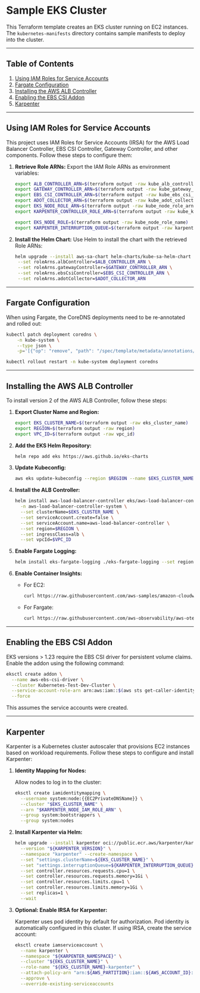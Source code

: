 # Sample EKS Cluster

This Terraform template creates an EKS cluster running on EC2 instances. The `kubernetes-manifests` directory contains sample manifests to deploy into the cluster.

---

## Table of Contents
1. [Using IAM Roles for Service Accounts](#using-iam-roles-for-service-accounts)
2. [Fargate Configuration](#fargate-configuration)
3. [Installing the AWS ALB Controller](#installing-the-aws-alb-controller)
4. [Enabling the EBS CSI Addon](#enabling-the-ebs-csi-addon)
5. [Karpenter](#karpenter)

---

## Using IAM Roles for Service Accounts

This project uses IAM Roles for Service Accounts (IRSA) for the AWS Load Balancer Controller, EBS CSI Controller, Gateway Controller, and other components. Follow these steps to configure them:

1. **Retrieve Role ARNs:**
   Export the IAM Role ARNs as environment variables:

   ```bash
   export ALB_CONTROLLER_ARN=$(terraform output -raw kube_alb_controller_role_arn)
   export GATEWAY_CONTROLLER_ARN=$(terraform output -raw kube_gateway_controller_role_arn)
   export EBS_CSI_CONTROLLER_ARN=$(terraform output -raw kube_ebs_csi_controller_role_arn)
   export ADOT_COLLECTOR_ARN=$(terraform output -raw kube_adot_collector_role_arn)
   export EKS_NODE_ROLE_ARN=$(terraform output -raw kube_node_role_arn)
   export KARPENTER_CONTROLLER_ROLE_ARN=$(terraform output -raw kube_karpenter_controller_role_arn)

   export EKS_NODE_ROLE=$(terraform output -raw kube_node_role_name)
   export KARPENTER_INTERRUPTION_QUEUE=$(terraform output -raw karpenter_interruption_sqs_queue_name)
   ```

2. **Install the Helm Chart:**
   Use Helm to install the chart with the retrieved Role ARNs:

   ```bash
   helm upgrade --install aws-sa-chart helm-charts/kube-sa-helm-chart \
    --set roleArns.albController=$ALB_CONTROLLER_ARN \
    --set roleArns.gatewayController=$GATEWAY_CONTROLLER_ARN \
    --set roleArns.ebsCsiController=$EBS_CSI_CONTROLLER_ARN \
    --set roleArns.adotCollector=$ADOT_COLLECTOR_ARN
   ```

---

## Fargate Configuration

When using Fargate, the CoreDNS deployments need to be re-annotated and rolled out:

```bash
kubectl patch deployment coredns \
    -n kube-system \
    --type json \
    -p='[{"op": "remove", "path": "/spec/template/metadata/annotations/eks.amazonaws.com~1compute-type"}]'
```

```bash
kubectl rollout restart -n kube-system deployment coredns
```

---

## Installing the AWS ALB Controller

To install version 2 of the AWS ALB Controller, follow these steps:

1. **Export Cluster Name and Region:**

   ```bash
   export EKS_CLUSTER_NAME=$(terraform output -raw eks_cluster_name)
   export REGION=$(terraform output -raw region)
   export VPC_ID=$(terraform output -raw vpc_id)
   ```

2. **Add the EKS Helm Repository:**

   ```bash
   helm repo add eks https://aws.github.io/eks-charts
   ```

3. **Update Kubeconfig:**

   ```bash
   aws eks update-kubeconfig --region $REGION --name $EKS_CLUSTER_NAME
   ```

4. **Install the ALB Controller:**

   ```bash
   helm install aws-load-balancer-controller eks/aws-load-balancer-controller \
     -n aws-load-balancer-controller-system \
     --set clusterName=$EKS_CLUSTER_NAME \
     --set serviceAccount.create=false \
     --set serviceAccount.name=aws-load-balancer-controller \
     --set region=$REGION \
     --set ingressClass=alb \
     --set vpcId=$VPC_ID
   ```

5. **Enable Fargate Logging:**

   ```bash
   helm install eks-fargate-logging ./eks-fargate-logging --set region=$REGION --set logGroupName=<your-log-group-name> 
   ```

6. **Enable Container Insights:**

   - For EC2:

     ```bash
     curl https://raw.githubusercontent.com/aws-samples/amazon-cloudwatch-container-insights/latest/k8s-deployment-manifest-templates/deployment-mode/daemonset/container-insights-monitoring/quickstart/cwagent-fluentd-quickstart.yaml | sed "s/{{cluster_name}}/$EKS_CLUSTER_NAME/;s/{{region_name}}/$REGION/" | kubectl apply -f -
     ```

   - For Fargate:

     ```bash
     curl https://raw.githubusercontent.com/aws-observability/aws-otel-collector/main/deployment-template/eks/otel-fargate-container-insights.yaml | sed "s/YOUR-EKS-CLUSTER-NAME/$EKS_CLUSTER_NAME/;s/region=us-east-1/region=$REGION/" | kubectl apply -f -
     ```

---

## Enabling the EBS CSI Addon

EKS versions > 1.23 require the EBS CSI driver for persistent volume claims. Enable the addon using the following command:

```bash
eksctl create addon \
  --name aws-ebs-csi-driver \
  --cluster Kubernetes-Test-Dev-Cluster \
  --service-account-role-arn arn:aws:iam::$(aws sts get-caller-identity --query Account --output text):role/Kubernetes-Test-Dev-Kube-EBS-CSI-Controller-Role \
  --force
```

This assumes the service accounts were created.

---

## Karpenter

Karpenter is a Kubernetes cluster autoscaler that provisions EC2 instances based on workload requirements. Follow these steps to configure and install Karpenter:

1. **Identity Mapping for Nodes:**

   Allow nodes to log in to the cluster:

   ```bash
   eksctl create iamidentitymapping \
     --username system:node:{{EC2PrivateDNSName}} \
     --cluster "$EKS_CLUSTER_NAME" \
     --arn "$KARPENTER_NODE_IAM_ROLE_ARN" \
     --group system:bootstrappers \
     --group system:nodes
   ```

2. **Install Karpenter via Helm:**

   ```bash
   helm upgrade --install karpenter oci://public.ecr.aws/karpenter/karpenter \
     --version "${KARPENTER_VERSION}" \
     --namespace "karpenter" --create-namespace \
     --set "settings.clusterName=${EKS_CLUSTER_NAME}" \
     --set "settings.interruptionQueue=${KARPENTER_INTERRUPTION_QUEUE}" \
     --set controller.resources.requests.cpu=1 \
     --set controller.resources.requests.memory=1Gi \
     --set controller.resources.limits.cpu=1 \
     --set controller.resources.limits.memory=1Gi \
     --set replicas=1 \
     --wait
   ```

3. **Optional: Enable IRSA for Karpenter:**

   Karpenter uses pod identity by default for authorization. Pod identity is automatically configured in this cluster. If using IRSA, create the service account:

   ```bash
   eksctl create iamserviceaccount \
     --name karpenter \
     --namespace "${KARPENTER_NAMESPACE}" \
     --cluster "${EKS_CLUSTER_NAME}" \
     --role-name "${EKS_CLUSTER_NAME}-karpenter" \
     --attach-policy-arn "arn:${AWS_PARTITION}:iam::${AWS_ACCOUNT_ID}:policy/KarpenterControllerPolicy-${EKS_CLUSTER_NAME}" \
     --approve \
     --override-existing-serviceaccounts
   ```
